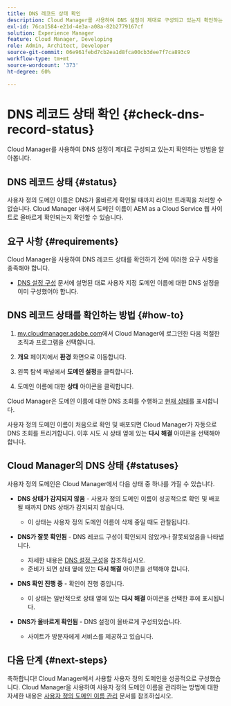 ```yaml
---
title: DNS 레코드 상태 확인
description: Cloud Manager를 사용하여 DNS 설정이 제대로 구성되고 있는지 확인하는 방법을 알아봅니다.
exl-id: 76ca1584-e21d-4e3a-a08a-82b2779167cf
solution: Experience Manager
feature: Cloud Manager, Developing
role: Admin, Architect, Developer
source-git-commit: 06e961febd7cb2ea1d8fca00cb3dee7f7ca893c9
workflow-type: tm+mt
source-wordcount: '373'
ht-degree: 60%

---
```



# DNS 레코드 상태 확인 {#check-dns-record-status}

Cloud Manager를 사용하여 DNS 설정이 제대로 구성되고 있는지 확인하는 방법을 알아봅니다.

## DNS 레코드 상태 {#status}

사용자 정의 도메인 이름은 DNS가 올바르게 확인될 때까지 라이브 트래픽을 처리할 수 없습니다. Cloud Manager 내에서 도메인 이름이 AEM as a Cloud Service 웹 사이트로 올바르게 확인되는지 확인할 수 있습니다.

## 요구 사항 {#requirements}

Cloud Manager을 사용하여 DNS 레코드 상태를 확인하기 전에 이러한 요구 사항을 충족해야 합니다.

* [DNS 설정 구성](/help/implementing/cloud-manager/custom-domain-names/configure-dns-settings.md) 문서에 설명된 대로 사용자 지정 도메인 이름에 대한 DNS 설정을 이미 구성했어야 합니다.

## DNS 레코드 상태를 확인하는 방법 {#how-to}

1. [my.cloudmanager.adobe.com](https://my.cloudmanager.adobe.com/)에서 Cloud Manager에 로그인한 다음 적절한 조직과 프로그램을 선택합니다.

1. **개요** 페이지에서 **환경** 화면으로 이동합니다.

1. 왼쪽 탐색 패널에서 **도메인 설정**&#x200B;을 클릭합니다.

1. 도메인 이름에 대한 **상태** 아이콘을 클릭합니다.

Cloud Manager은 도메인 이름에 대한 DNS 조회를 수행하고 [현재 상태](#statuses)를 표시합니다.

사용자 정의 도메인 이름이 처음으로 확인 및 배포되면 Cloud Manager가 자동으로 DNS 조회를 트리거합니다. 이후 시도 시 상태 옆에 있는 **다시 해결** 아이콘을 선택해야 합니다.

## Cloud Manager의 DNS 상태 {#statuses}

사용자 정의 도메인은 Cloud Manager에서 다음 상태 중 하나를 가질 수 있습니다.

* **DNS 상태가 감지되지 않음** - 사용자 정의 도메인 이름이 성공적으로 확인 및 배포될 때까지 DNS 상태가 감지되지 않습니다.

   * 이 상태는 사용자 정의 도메인 이름이 삭제 중일 때도 관찰됩니다.

* **DNS가 잘못 확인됨** - DNS 레코드 구성이 확인되지 않았거나 잘못되었음을 나타냅니다.

   * 자세한 내용은 [DNS 설정 구성](/help/implementing/cloud-manager/custom-domain-names/configure-dns-settings.md)을 참조하십시오.
   * 준비가 되면 상태 옆에 있는 **다시 해결** 아이콘을 선택해야 합니다.

* **DNS 확인 진행 중** - 확인이 진행 중입니다.

   * 이 상태는 일반적으로 상태 옆에 있는 **다시 해결** 아이콘을 선택한 후에 표시됩니다.

* **DNS가 올바르게 확인됨** - DNS 설정이 올바르게 구성되었습니다.

   * 사이트가 방문자에게 서비스를 제공하고 있습니다.

## 다음 단계 {#next-steps}

축하합니다! Cloud Manager에서 사용할 사용자 정의 도메인을 성공적으로 구성했습니다. Cloud Manager을 사용하여 사용자 정의 도메인 이름을 관리하는 방법에 대한 자세한 내용은 [사용자 정의 도메인 이름 관리](/help/implementing/cloud-manager/custom-domain-names/managing-custom-domain-names.md) 문서를 참조하십시오.
